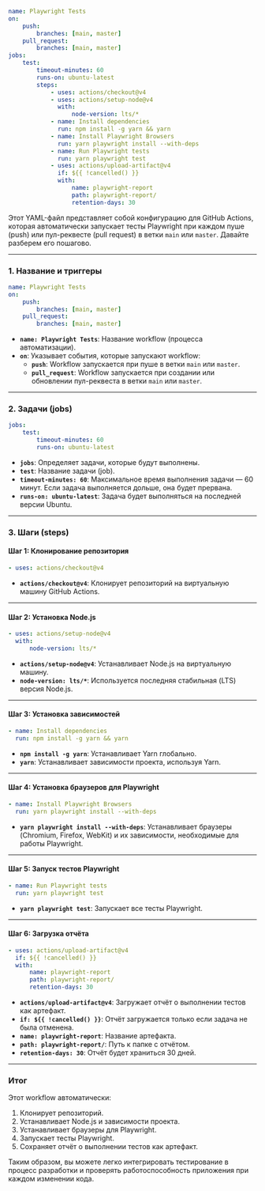 ```yml
name: Playwright Tests
on:
    push:
        branches: [main, master]
    pull_request:
        branches: [main, master]
jobs:
    test:
        timeout-minutes: 60
        runs-on: ubuntu-latest
        steps:
            - uses: actions/checkout@v4
            - uses: actions/setup-node@v4
              with:
                  node-version: lts/*
            - name: Install dependencies
              run: npm install -g yarn && yarn
            - name: Install Playwright Browsers
              run: yarn playwright install --with-deps
            - name: Run Playwright tests
              run: yarn playwright test
            - uses: actions/upload-artifact@v4
              if: ${{ !cancelled() }}
              with:
                  name: playwright-report
                  path: playwright-report/
                  retention-days: 30
```

Этот YAML-файл представляет собой конфигурацию для GitHub Actions, которая автоматически запускает тесты Playwright при каждом пуше (push) или пул-реквесте (pull request) в ветки `main` или `master`. Давайте разберем его пошагово.

---

### **1. Название и триггеры**

```yaml
name: Playwright Tests
on:
    push:
        branches: [main, master]
    pull_request:
        branches: [main, master]
```

- **`name: Playwright Tests`**: Название workflow (процесса автоматизации).
- **`on`**: Указывает события, которые запускают workflow:
    - **`push`**: Workflow запускается при пуше в ветки `main` или `master`.
    - **`pull_request`**: Workflow запускается при создании или обновлении пул-реквеста в ветки `main` или `master`.

---

### **2. Задачи (jobs)**

```yaml
jobs:
    test:
        timeout-minutes: 60
        runs-on: ubuntu-latest
```

- **`jobs`**: Определяет задачи, которые будут выполнены.
- **`test`**: Название задачи (job).
- **`timeout-minutes: 60`**: Максимальное время выполнения задачи — 60 минут. Если задача выполняется дольше, она будет прервана.
- **`runs-on: ubuntu-latest`**: Задача будет выполняться на последней версии Ubuntu.

---

### **3. Шаги (steps)**

#### **Шаг 1: Клонирование репозитория**

```yaml
- uses: actions/checkout@v4
```

- **`actions/checkout@v4`**: Клонирует репозиторий на виртуальную машину GitHub Actions.

---

#### **Шаг 2: Установка Node.js**

```yaml
- uses: actions/setup-node@v4
  with:
      node-version: lts/*
```

- **`actions/setup-node@v4`**: Устанавливает Node.js на виртуальную машину.
- **`node-version: lts/*`**: Используется последняя стабильная (LTS) версия Node.js.

---

#### **Шаг 3: Установка зависимостей**

```yaml
- name: Install dependencies
  run: npm install -g yarn && yarn
```

- **`npm install -g yarn`**: Устанавливает Yarn глобально.
- **`yarn`**: Устанавливает зависимости проекта, используя Yarn.

---

#### **Шаг 4: Установка браузеров для Playwright**

```yaml
- name: Install Playwright Browsers
  run: yarn playwright install --with-deps
```

- **`yarn playwright install --with-deps`**: Устанавливает браузеры (Chromium, Firefox, WebKit) и их зависимости, необходимые для работы Playwright.

---

#### **Шаг 5: Запуск тестов Playwright**

```yaml
- name: Run Playwright tests
  run: yarn playwright test
```

- **`yarn playwright test`**: Запускает все тесты Playwright.

---

#### **Шаг 6: Загрузка отчёта**

```yaml
- uses: actions/upload-artifact@v4
  if: ${{ !cancelled() }}
  with:
      name: playwright-report
      path: playwright-report/
      retention-days: 30
```

- **`actions/upload-artifact@v4`**: Загружает отчёт о выполнении тестов как артефакт.
- **`if: ${{ !cancelled() }}`**: Отчёт загружается только если задача не была отменена.
- **`name: playwright-report`**: Название артефакта.
- **`path: playwright-report/`**: Путь к папке с отчётом.
- **`retention-days: 30`**: Отчёт будет храниться 30 дней.

---

### **Итог**

Этот workflow автоматически:

1. Клонирует репозиторий.
2. Устанавливает Node.js и зависимости проекта.
3. Устанавливает браузеры для Playwright.
4. Запускает тесты Playwright.
5. Сохраняет отчёт о выполнении тестов как артефакт.

Таким образом, вы можете легко интегрировать тестирование в процесс разработки и проверять работоспособность приложения при каждом изменении кода.
